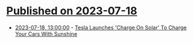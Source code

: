 # [Published on 2023-07-18](index.md)

* [2023-07-18, 13:00:00](https://hardware.slashdot.org/story/23/07/18/0059233/tesla-launches-charge-on-solar-to-charge-your-cars-with-sunshine?utm_source=rss1.0mainlinkanon&utm_medium=feed) - [Tesla Launches 'Charge On Solar' To Charge Your Cars With Sunshine](https://hardware.slashdot.org/story/23/07/18/0059233/tesla-launches-charge-on-solar-to-charge-your-cars-with-sunshine?utm_source=rss1.0mainlinkanon&utm_medium=feed)
